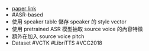 - [paper link](https://arxiv.org/abs/1904.08983)
- #ASR-based
- 使用 speaker table 儲存 speaker 的 style vector
- 使用 pretrained ASR 模型抽取 source voice 的內容特徵
- 額外在加入 source voice pitch
- Dataset #VCTK #LibriTTS #VCC2018